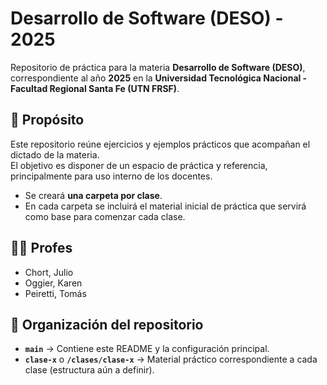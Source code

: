 # Desarrollo de Software (DESO) - 2025  

Repositorio de práctica para la materia **Desarrollo de Software (DESO)**, correspondiente al año **2025** en la 
**Universidad Tecnológica Nacional - Facultad Regional Santa Fe (UTN FRSF)**.  


## 📌 Propósito  
Este repositorio reúne ejercicios y ejemplos prácticos que acompañan el dictado de la materia.  
El objetivo es disponer de un espacio de práctica y referencia, principalmente para uso interno de los docentes.  

- Se creará **una carpeta por clase**.  
- En cada carpeta se incluirá el material inicial de práctica que servirá como base para comenzar cada clase.  


## 👨‍🏫 Profes  
- Chort, Julio
- Oggier, Karen
- Peiretti, Tomás


## 📂 Organización del repositorio  
- **`main`** → Contiene este README y la configuración principal.  
- **`clase-x`** o **`/clases/clase-x`** → Material práctico correspondiente a cada clase (estructura aún a definir).  
